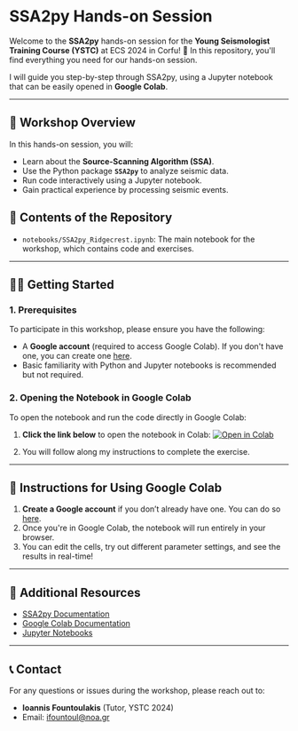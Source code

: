 # SSA2py Hands-on Session

Welcome to the **SSA2py** hands-on session for the **Young Seismologist Training Course (YSTC)** at ECS 2024 in Corfu! 🎉 In this repository, you'll find everything you need for our hands-on session.

I will guide you step-by-step through SSA2py, using a Jupyter notebook that can be easily opened in **Google Colab**.

---

## 🚀 Workshop Overview
In this hands-on session, you will:
- Learn about the **Source-Scanning Algorithm (SSA)**.
- Use the Python package **`SSA2py`** to analyze seismic data.
- Run code interactively using a Jupyter notebook.
- Gain practical experience by processing seismic events.

## 📑 Contents of the Repository
- `notebooks/SSA2py_Ridgecrest.ipynb`: The main notebook for the workshop, which contains code and exercises.
---

## 🧑‍💻 Getting Started

### 1. Prerequisites
To participate in this workshop, please ensure you have the following:
- A **Google account** (required to access Google Colab). If you don't have one, you can create one [here](https://accounts.google.com/signup).
- Basic familiarity with Python and Jupyter notebooks is recommended but not required.

### 2. Opening the Notebook in Google Colab
To open the notebook and run the code directly in Google Colab:
1. **Click the link below** to open the notebook in Colab:
   [![Open in Colab](https://colab.research.google.com/assets/colab-badge.svg)](https://colab.research.google.com/github/blob/ifountoul/YSTC2024_Corfu/tree/main/notebook/SSA2py_Ridgecrest.ipynb)

2. You will follow along my instructions to complete the exercise.

---

## 📝 Instructions for Using Google Colab

1. **Create a Google account** if you don’t already have one. You can do so [here](https://accounts.google.com/signup).
2. Once you're in Google Colab, the notebook will run entirely in your browser.
3. You can edit the cells, try out different parameter settings, and see the results in real-time!

---

## 🧠 Additional Resources
- [SSA2py Documentation](https://ssa2py.readthedocs.io/en/stable/index.html)
- [Google Colab Documentation](https://colab.research.google.com/notebooks/welcome.ipynb)
- [Jupyter Notebooks](https://jupyter.org/)

---

## 📞 Contact
For any questions or issues during the workshop, please reach out to:
- **Ioannis Fountoulakis** (Tutor, YSTC 2024)
- Email: ifountoul@noa.gr
